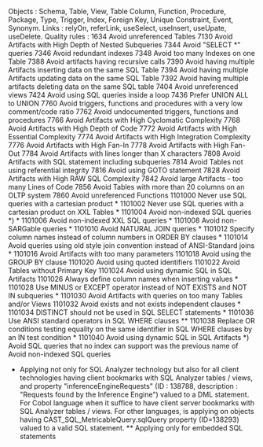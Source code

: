 Objects : Schema, Table, View, Table Column, Function, Procedure, Package, Type, Trigger, Index, Foreign Key, Unique Constraint, Event, Synonym.
Links : relyOn, referLink, useSelect, useInsert, useUpate, useDelete.
Quality rules :
1634	Avoid unreferenced Tables
7130	Avoid Artifacts with High Depth of Nested Subqueries
7344	Avoid "SELECT *" queries
7346	Avoid redundant indexes
7348	Avoid too many Indexes on one Table
7388	Avoid artifacts having recursive calls
7390	Avoid having multiple Artifacts inserting data on the same SQL Table
7394	Avoid having multiple Artifacts updating data on the same SQL Table
7392	Avoid having multiple artifacts deleting data on the same SQL table
7404    Avoid unreferenced views
7424	Avoid using SQL queries inside a loop
7436    Prefer UNION ALL to UNION
7760    Avoid triggers, functions and procedures with a very low comment/code ratio
7762	Avoid undocumented triggers, functions and procedures
7766    Avoid Artifacts with High Cyclomatic Complexity
7768    Avoid Artifacts with High Depth of Code
7772    Avoid Artifacts with High Essential Complexity
7774    Avoid Artifacts with High Integration Complexity
7776    Avoid Artifacts with High Fan-In
7778    Avoid Artifacts with High Fan-Out
7784 	Avoid Artifacts with lines longer than X characters 
7808	Avoid Artifacts with SQL statement including subqueries
7814	Avoid Tables not using referential integrity
7816	Avoid using GOTO statement
7828    Avoid Artifacts with High RAW SQL Complexity
7842	Avoid large Artifacts - too many Lines of Code
7856	Avoid Tables with more than 20 columns on an OLTP system
7860	Avoid unreferenced Functions
1101000	Never use SQL queries with a cartesian product *
1101002	Never use SQL queries with a cartesian product on XXL Tables *
1101004	Avoid non-indexed SQL queries *) *
1101006	Avoid non-indexed XXL SQL queries *
1101008	Avoid non-SARGable queries *
1101010	Avoid NATURAL JOIN queries *
1101012	Specify column names instead of column numbers in ORDER BY clauses *
1101014	Avoid queries using old style join convention instead of ANSI-Standard joins *
1101016 Avoid Artifacts with too many parameters
1101018 Avoid using the GROUP BY clause
1101020 Avoid using quoted identifiers
1101022 Avoid Tables without Primary Key
1101024 Avoid using dynamic SQL in SQL Artifacts
1101026 Always define column names when inserting values *
1101028 Use MINUS or EXCEPT operator instead of NOT EXISTS and NOT IN subqueries *
1101030 Avoid Artifacts with queries on too many Tables and/or Views
1101032 Avoid exists and not exists independent clauses *
1101034 DISTINCT should not be used in SQL SELECT statements *
1101036 Use ANSI standard operators in SQL WHERE clauses **
1101038 Replace OR conditions testing equality on the same identifier in SQL WHERE clauses by an IN test condition *
1101040 Avoid using dynamic SQL in SQL Artifacts
*) Avoid SQL queries that no index can support was the previous name of Avoid non-indexed SQL queries
* Applying not only for SQL Analyzer technology but also for all client technologies having client bookmarks with SQL Analyzer tables / views, and property "inferenceEngineRequests" (ID : 138788, description : "Requests found by the Inference Engine") valued to a DML statement. For Cobol language when it suffice to have client server bookmarks with SQL Analyzer tables / views. For other languages, is applying on objects having CAST_SQL_MetricableQuery.sqlQuery property (ID=138293) valued to a valid SQL statement.
** Applying only for embedded SQL statements